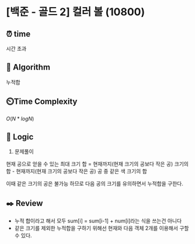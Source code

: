 # [백준 - 골드 2] 컬러 볼 (10800)

## ⏰  **time**

시간 초과

## :pushpin: **Algorithm**

누적합

## ⏲️**Time Complexity**

$O(N * logN)$

## :round_pushpin: **Logic**
1. 문제풀이

현재 공으로 얻을 수 있는 최대 크기 합 = 현재까지(현재 크기의 공보다 작은 공) 크기의 합 - 현재까지(현재 크기의 공보다 작은 공) 공 중 같은 색 크기의 합

이때 같은 크기의 공은 불가능 하므로 다음 공의 크기를 유의하면서 누적합을 구한다.

## :black_nib: **Review**
- 누적 합이라고 해서 모두 sum[i] = sum[i-1] + num[i]라는 식을 쓰는건 아니다
- 같은 크기를 제외한 누적합을 구하기 위해선 현재와 다음 객체 2개를 이용해서 구할 수 있다. 